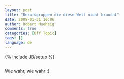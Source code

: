 ```yaml
---
layout: post
title: "Berufsgruppen die diese Welt nicht braucht"
date: 2008-01-31 10:06
author: Robert Muehsig
comments: true
categories: [Off Topic]
tags: []
language: de
---
```

{% include JB/setup %}
<p> <div class="wlWriterSmartContent" id="scid:5737277B-5D6D-4f48-ABFC-DD9C333F4C5D:688f3af2-d1d8-4eb3-afd6-0526aa1935ce" style="padding-right: 0px; display: inline; padding-left: 0px; padding-bottom: 0px; margin: 0px; padding-top: 0px"><div id="5b19b539-ae57-417a-be03-2aa9f5d217a1" style="margin: 0px; padding: 0px; display: inline;"><div><a href="http://www.youtube.com/watch?v=ko5CCSomDMY" target="_new"><img src="{{BASE_PATH}}/assets/wp-images-de/videof22e531bec70.jpg" galleryimg="no" onload="var downlevelDiv = document.getElementById('5b19b539-ae57-417a-be03-2aa9f5d217a1'); downlevelDiv.innerHTML = &quot;&lt;div&gt;&lt;object width=\&quot;425\&quot; height=\&quot;350\&quot;&gt;&lt;param name=\&quot;movie\&quot; value=\&quot;http://www.youtube.com/v/ko5CCSomDMY\&quot;&gt;&lt;\/param&gt;&lt;param name=\&quot;wmode\&quot; value=\&quot;transparent\&quot;&gt;&lt;\/param&gt;&lt;embed src=\&quot;http://www.youtube.com/v/ko5CCSomDMY\&quot; type=\&quot;application/x-shockwave-flash\&quot; wmode=\&quot;transparent\&quot; width=\&quot;425\&quot; height=\&quot;350\&quot;&gt;&lt;\/embed&gt;&lt;\/object&gt;&lt;\/div&gt;&quot;;" alt=""></a></div></div></div></p> <p>Wie wahr, wie wahr ;)</p>
